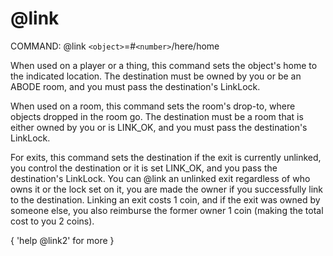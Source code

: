 # @link

COMMAND: @link `<object>`=#`<number>`/here/home

When used on a player or a thing, this command sets the object's home
to the indicated location.  The destination must be owned by you or be an
ABODE room, and you must pass the destination's LinkLock.

When used on a room, this command sets the room's drop-to, where objects
dropped in the room go.  The destination must be a room that is either owned
by you or is LINK_OK, and you must pass the destination's LinkLock.

For exits, this command sets the destination if the exit is currently
unlinked, you control the destination or it is set LINK_OK, and you pass the
destination's LinkLock.  You can @link an unlinked exit regardless of who
owns it or the lock set on it, you are made the owner if you successfully
link to the destination.  Linking an exit costs 1 coin, and if the exit was
owned by someone else, you also reimburse the former owner 1 coin
(making the total cost to you 2 coins).

{ 'help @link2' for more }
